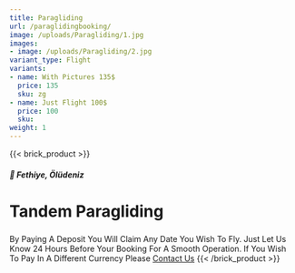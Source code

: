 ```yaml
---
title: Paragliding
url: /paraglidingbooking/
image: /uploads/Paragliding/1.jpg
images:
- image: /uploads/Paragliding/2.jpg
variant_type: Flight
variants:
- name: With Pictures 135$
  price: 135
  sku: zg
- name: Just Flight 100$
  price: 100
  sku: 
weight: 1
---
```


{{< brick_product >}}
##### 📍 Fethiye, Ölüdeniz
# Tandem Paragliding


#####

By Paying A Deposit You Will Claim Any Date You Wish To Fly. Just Let Us Know 24 Hours Before Your Booking For A Smooth Operation. If You Wish To Pay In A Different Currency Please [Contact Us](/contact)
{{< /brick_product >}}